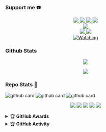 ### Support me ☎️
<p align="center">
  <a href="https://instagram.com/_sekhaa"><img src="https://img.shields.io/badge/Instagram-E4405F?style=for-the-badge&logo=instagram&logoColor=white"/> 
  <a href="https://wa.me/0"><img src="https://img.shields.io/badge/WhatsApp-25D366?style=for-the-badge&logo=whatsapp&logoColor=white" />
  <a href="https://www.facebook.com/profile.php?id=100015526687857"><img src="https://img.shields.io/badge/Facebook-%234267B2.svg?&style=for-the-badge&logo=facebook&logoColor=white" />
  <a href="https://t.me/sekhaa"><img src="https://img.shields.io/badge/Telegram-%230088cc.svg?&style=for-the-badge&logo=telegram&logoColor=white" /> <br>
  <a href="https://youtu.be/WgeItwiifYs"><img src="https://img.shields.io/badge/YouTube-Rey Sekha-ff0000?style=for-the-badge&logo=youtube&logoColor=ff0000&link=https://youtube.com/channel/UCdzWwbApjkyODby7_MoRYlA" /><br>
  <a name=zeeoneofc&label=VIEWS&style=flat-square&color=orange" />
  <a href="https://github.com/inirey"><img src="https://img.shields.io/badge/-GitHub-black?style=flat-square&logo=github" /> 
  <a href="https://youtube.com/channel/UChnyRW6n7Xak5El1UGgBBNw"><img src="https://img.shields.io/youtube/channel/subscribers/UChnyRW6n7Xak5El1UGgBBNw?style=social" /> <br>
  <a href="https://komarev.com/ghpvc/?username=inirey&color=blue&style=flat-square&label=Profile+Views"><img title="Watching" src="https://komarev.com/ghpvc/?username=inirey&color=blue&style=flat-square&label=Profile+View"></a>
</p>

### Github Stats

<p align="center"><a href="https://github.com/inirey"><img src="https://github-readme-stats.vercel.app/api?username=inirey&show_icons=true&theme=radical"></a></p>
<p align="center"><a href="https://github.com/inirey"><img src="https://github-readme-stats.vercel.app/api/top-langs/?username=inirey&theme=radical&layout=compact"></a></p> 

### Repo Stats 🔭
![github card](https://github-readme-stats.vercel.app/api/pin/?username=inirey&repo=whatsapp-bot&theme=dark)
![github card](https://github-readme-stats.vercel.app/api/pin/?username=inirey&repo=result-rest-api&theme=nightowl)
![github card](https://github-readme-stats.vercel.app/api/pin/?username=inirey&repo=api&theme=dark)

<p align="center">
    <img src="https://img.shields.io/badge/OS-Linux-blue?&logo=Linux" />
    <img src="https://img.shields.io/badge/OS-Windows-blue?&logo=Windows" />
    <img src="https://img.shields.io/badge/IDE-Xcode-blue?&logo=xcode" />
    <img src="https://img.shields.io/badge/Text%20Editor-Visual%20Studio%20Code-blue?&logo=visual%20studio%20code&logoColor=blue" />
    <img src="https://img.shields.io/badge/Sublime%20Text-gray?&logo=Sublime-Text" />
</p>
<details>
    <summary>&#127942 <b>GitHub Awards</b></summary><br/>

![Github Trophy](https://github-profile-trophy.vercel.app/?username=phaticusthiccy)

</details>

<details>
    <summary>&#127942 <b>GitHub Activity</b></summary><br/>

![Metrics](https://metrics.lecoq.io/inirey?template=classic&repositories.forks=true&languages=1&languages.colors=github&languages.threshold=0%25&config.timezone=Asia%2FSemarang)

</details> 
